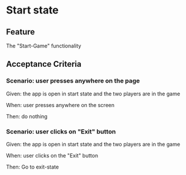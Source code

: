 # Start state

## Feature

The "Start-Game" functionality

## Acceptance Criteria

### Scenario: user presses anywhere on the page

  Given: the app is open in start state and
  the two players are in the game

  When: user presses anywhere on the screen

  Then: do nothing
  
### Scenario: user clicks on "Exit" button

  Given: the app is open in start state and
  the two players are in the game

  When: user clicks on the "Exit" button

  Then: Go to exit-state
